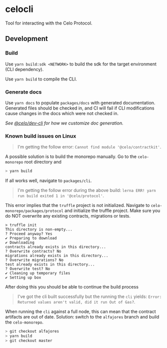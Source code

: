 # celocli

Tool for interacting with the Celo Protocol.

## Development

### Build

Use `yarn build:sdk <NETWORK>` to build the sdk for the target environment (CLI dependency).

Use `yarn build` to compile the CLI.

### Generate docs

Use `yarn docs` to populate `packages/docs` with generated documentation. Generated files should be checked in, and CI will fail if CLI modifications cause changes in the docs which were not checked in.

_See [@celo/dev-cli](https://github.com/celo-org/dev-cli) for how we customize doc generation._

### Known build issues on Linux

> I'm getting the follow error: `Cannot find module '@celo/contractkit'`.

A possible solution is to build the monorepo manually.
Go to the `celo-monorepo` root directory and

```bash
> yarn build
```

If all works well, navigate to `packages/cli`.

> I'm getting the follow error during the above build: `lerna ERR! yarn run build exited 1 in '@celo/protocol'`.

This error implies that the `truffle` project is not initialized.
Navigate to `celo-monorepo/packages/protocol` and initialize the truffle project.
Make sure you do NOT overwrite any existing contracts, migrations or tests.

```
> truffle init
This directory is non-empty...
? Proceed anyway? Yes
✔ Preparing to download
✔ Downloading
contracts already exists in this directory...
? Overwrite contracts? No
migrations already exists in this directory...
? Overwrite migrations? No
test already exists in this directory...
? Overwrite test? No
✔ Cleaning up temporary files
✔ Setting up box
```

After doing this you should be able to continue the build process

> I've got the cli built successfully but the running the `cli` yields: `Error: Returned values aren't valid, did it run Out of Gas?`.

When running the `cli` against a full node, this can mean that the contract artifacts are out of date.
Solution: switch to the `alfajores` branch and build the `celo-monorepo`.

```bash
> git checkout alfajores
> yarn build
> git checkout master
```
